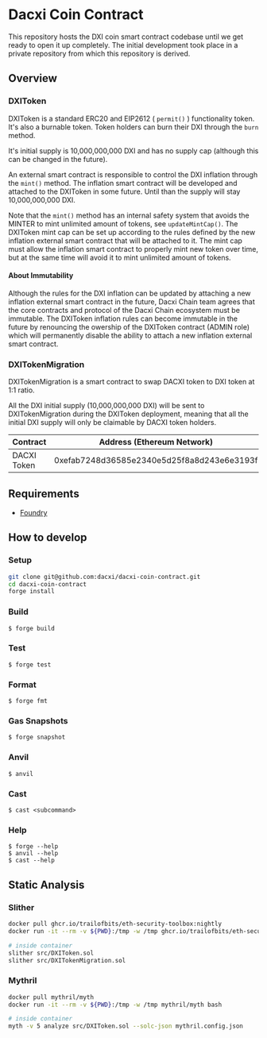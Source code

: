 # Dacxi Coin Contract

This repository hosts the DXI coin smart contract codebase until we get ready to open it up completely.
The initial development took place in a private repository from which this repository is derived.

## Overview

### DXIToken

DXIToken is a standard ERC20 and EIP2612 ( `permit()` ) functionality token.
It's also a burnable token. Token holders can burn their DXI through the `burn` method.

It's initial supply is 10,000,000,000 DXI and has no supply cap (although this can
be changed in the future).

An external smart contract is responsible to control the DXI inflation through the `mint()` method.
The inflation smart contract will be developed and attached to the DXIToken in some future. Until than
the supply will stay 10,000,000,000 DXI.

Note that the `mint()` method has an internal safety system that avoids the MINTER to mint unlimited
amount of tokens, see `updateMintCap()`. The DXIToken mint cap can be set up according to the rules
defined by the new inflation external smart contract that will be attached to it. The mint cap must
allow the inflation smart contract to properly mint new token over time, but at the same time 
will avoid it to mint unlimited amount of tokens. 

#### About Immutability

Although the rules for the DXI inflation can be updated by attaching a new inflation
external smart contract in the future, Dacxi Chain team agrees that the core contracts and protocol of
the Dacxi Chain ecosystem must be immutable. The DXIToken inflation rules can become immutable in the future
by renouncing the owership of the DXIToken contract (ADMIN role) which will permanently disable the ability
to attach a new inflation external smart contract.

### DXITokenMigration

DXITokenMigration is a smart contract to swap DACXI token to DXI token at 1:1 ratio.

All the DXI initial supply (10,000,000,000 DXI) will be sent to DXITokenMigration during the
DXIToken deployment, meaning that all the initial DXI supply will only be claimable by DACXI token holders.

| Contract      | Address (Ethereum Network)                  |
|---------------|---------------------------------------------|
| DACXI Token   | 0xefab7248d36585e2340e5d25f8a8d243e6e3193f  |

## Requirements

- [Foundry](https://book.getfoundry.sh/getting-started/installation)

## How to develop

### Setup

```sh
git clone git@github.com:dacxi/dacxi-coin-contract.git
cd dacxi-coin-contract
forge install
```

### Build

```shell
$ forge build
```

### Test

```shell
$ forge test
```

### Format

```shell
$ forge fmt
```

### Gas Snapshots

```shell
$ forge snapshot
```

### Anvil

```shell
$ anvil
```

### Cast

```shell
$ cast <subcommand>
```

### Help

```shell
$ forge --help
$ anvil --help
$ cast --help
```

## Static Analysis

### Slither

```bash
docker pull ghcr.io/trailofbits/eth-security-toolbox:nightly
docker run -it --rm -v ${PWD}:/tmp -w /tmp ghcr.io/trailofbits/eth-security-toolbox:nightly bash

# inside container
slither src/DXIToken.sol
slither src/DXITokenMigration.sol
```

### Mythril

```bash
docker pull mythril/myth
docker run -it --rm -v ${PWD}:/tmp -w /tmp mythril/myth bash

# inside container
myth -v 5 analyze src/DXIToken.sol --solc-json mythril.config.json
```
